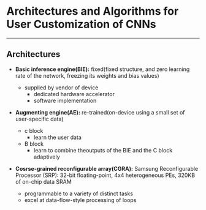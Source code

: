 # Architectures and Algorithms for User Customization of CNNs
----
## Architectures
- **Basic inference engine(BIE):** fixed(fixed structure, and zero learning rate of the network, freezing its weights and bias values)
  - supplied by vendor of device
    - dedicated hardware accelerator 
    - software implementation
    
- **Augmenting engine(AE):** re-trained(on-device using a small set of user-specific data)
    - c block
      - learn the user data
    - B block
      - learn to combine theoutputs of the BIE and the C block adaptively
- **Cosrse-grained reconfigurable array(CGRA):** Samsung Reconfigurable Processor (SRP): 32-bit floating-point, 4x4 heterogeneous PEs, 320KB of on-chip data
SRAM
  - programmable to a variety of distinct tasks 
  - excel at data-flow-style processing of loops
